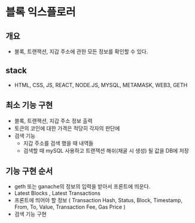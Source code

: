 # 블록 익스플로러

## 개요

- 블록, 트랜잭션, 지갑 주소에 관한 모든 정보를 확인할 수 있다.

## stack

- HTML, CSS, JS, REACT, NODE.JS, MYSQL, METAMASK, WEB3, GETH

## 최소 기능 구현

- 블록, 트랜잭션, 지갑 주소 정보 출력
- 토큰의 코인에 대한 가격은 적당히 각자의 판단에
- 검색 기능
  - 지갑 주소를 검색 했을 때 내역들
  - 검색할 때 mySQL 사용하고 트랜잭션 해쉬(채굴 시 생성) 될 값을 DB에 저장

## 기능 구현 순서

- geth 또는 ganache의 정보의 입력을 받아서 프론트에 띄운다.
- Latest Blocks , Latest Transactions
- 프론트에 띄어야 할 정보 ( Transaction Hash, Status, Block, Timestamp, From, To, Value, Transaction Fee, Gas Price )
- 검색 기능 구현
